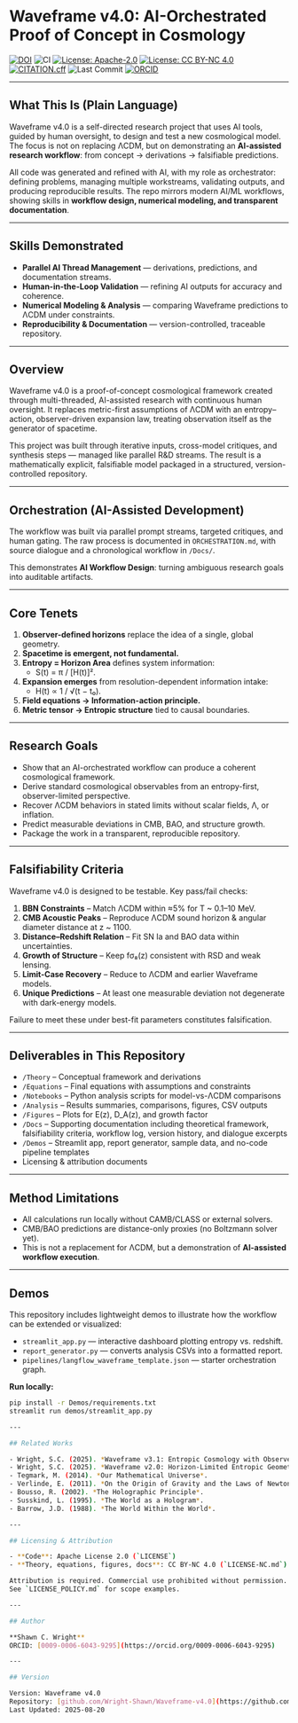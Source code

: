 # Waveframe v4.0: AI-Orchestrated Proof of Concept in Cosmology

[![DOI](https://zenodo.org/badge/DOI/10.5281/zenodo.16872200.svg)](https://doi.org/10.5281/zenodo.16872200)
![CI](https://img.shields.io/github/actions/workflow/status/Wright-Shawn/Waveframe-v4.0/ci.yml?branch=main)
[![License: Apache-2.0](https://img.shields.io/badge/license-Apache%202.0-blue.svg)](./LICENSE)
[![License: CC BY-NC 4.0](https://img.shields.io/badge/license-CC%20BY--NC%204.0-lightgrey.svg)](./LICENSE-NC.md)
[![CITATION.cff](https://img.shields.io/badge/cite-CITATION.cff-brightgreen.svg)](./CITATION.cff)
![Last Commit](https://img.shields.io/github/last-commit/Wright-Shawn/Waveframe-v4.0/main)
[![ORCID](https://img.shields.io/badge/ORCID-0009--0006--6043--9295-green.svg)](https://orcid.org/0009-0006-6043-9295)

---

## What This Is (Plain Language)

Waveframe v4.0 is a self-directed research project that uses AI tools, guided by human oversight, to design and test a new cosmological model.  
The focus is not on replacing ΛCDM, but on demonstrating an **AI-assisted research workflow**: from concept → derivations → falsifiable predictions.  

All code was generated and refined with AI, with my role as orchestrator: defining problems, managing multiple workstreams, validating outputs, and producing reproducible results. The repo mirrors modern AI/ML workflows, showing skills in **workflow design, numerical modeling, and transparent documentation**.

---

## Skills Demonstrated

- **Parallel AI Thread Management** — derivations, predictions, and documentation streams.  
- **Human-in-the-Loop Validation** — refining AI outputs for accuracy and coherence.  
- **Numerical Modeling & Analysis** — comparing Waveframe predictions to ΛCDM under constraints.  
- **Reproducibility & Documentation** — version-controlled, traceable repository.  

---

## Overview

Waveframe v4.0 is a proof-of-concept cosmological framework created through multi-threaded, AI-assisted research with continuous human oversight. It replaces metric-first assumptions of ΛCDM with an entropy–action, observer-driven expansion law, treating observation itself as the generator of spacetime.  

This project was built through iterative inputs, cross-model critiques, and synthesis steps — managed like parallel R&D streams. The result is a mathematically explicit, falsifiable model packaged in a structured, version-controlled repository.

---

## Orchestration (AI-Assisted Development)

The workflow was built via parallel prompt streams, targeted critiques, and human gating. The raw process is documented in `ORCHESTRATION.md`, with source dialogue and a chronological workflow in `/Docs/`.  

This demonstrates **AI Workflow Design**: turning ambiguous research goals into auditable artifacts.

---

## Core Tenets

1. **Observer-defined horizons** replace the idea of a single, global geometry.  
2. **Spacetime is emergent, not fundamental.**  
3. **Entropy = Horizon Area** defines system information:  
   - S(t) = π / [H(t)]².  
4. **Expansion emerges** from resolution-dependent information intake:  
   - H(t) ∝ 1 / √(t − t₀).  
5. **Field equations → Information-action principle.**  
6. **Metric tensor → Entropic structure** tied to causal boundaries.  

---

## Research Goals

- Show that an AI-orchestrated workflow can produce a coherent cosmological framework.  
- Derive standard cosmological observables from an entropy-first, observer-limited perspective.  
- Recover ΛCDM behaviors in stated limits without scalar fields, Λ, or inflation.  
- Predict measurable deviations in CMB, BAO, and structure growth.  
- Package the work in a transparent, reproducible repository.  

---

## Falsifiability Criteria

Waveframe v4.0 is designed to be testable. Key pass/fail checks:

1. **BBN Constraints** – Match ΛCDM within ≈5% for T ~ 0.1–10 MeV.  
2. **CMB Acoustic Peaks** – Reproduce ΛCDM sound horizon & angular diameter distance at z ~ 1100.  
3. **Distance–Redshift Relation** – Fit SN Ia and BAO data within uncertainties.  
4. **Growth of Structure** – Keep fσ₈(z) consistent with RSD and weak lensing.  
5. **Limit-Case Recovery** – Reduce to ΛCDM and earlier Waveframe models.  
6. **Unique Predictions** – At least one measurable deviation not degenerate with dark-energy models.  

Failure to meet these under best-fit parameters constitutes falsification.

---

## Deliverables in This Repository

- `/Theory` – Conceptual framework and derivations  
- `/Equations` – Final equations with assumptions and constraints  
- `/Notebooks` – Python analysis scripts for model-vs-ΛCDM comparisons  
- `/Analysis` – Results summaries, comparisons, figures, CSV outputs  
- `/Figures` – Plots for E(z), D_A(z), and growth factor  
- `/Docs` – Supporting documentation including theoretical framework, falsifiability criteria, workflow log, version history, and dialogue excerpts  
- `/Demos` – Streamlit app, report generator, sample data, and no-code pipeline templates  
- Licensing & attribution documents  

---

## Method Limitations

- All calculations run locally without CAMB/CLASS or external solvers.  
- CMB/BAO predictions are distance-only proxies (no Boltzmann solver yet).  
- This is not a replacement for ΛCDM, but a demonstration of **AI-assisted workflow execution**.  

---

## Demos

This repository includes lightweight demos to illustrate how the workflow can be extended or visualized:

- `streamlit_app.py` — interactive dashboard plotting entropy vs. redshift.  
- `report_generator.py` — converts analysis CSVs into a formatted report.  
- `pipelines/langflow_waveframe_template.json` — starter orchestration graph.  

**Run locally:**  
```bash
pip install -r Demos/requirements.txt
streamlit run demos/streamlit_app.py

---

## Related Works

- Wright, S.C. (2025). *Waveframe v3.1: Entropic Cosmology with Observer Horizons* (Zenodo: doi.org/10.5281/zenodo.16800001).  
- Wright, S.C. (2025). *Waveframe v2.0: Horizon-Limited Entropic Geometry* (Zenodo: doi.org/10.5281/zenodo.16700001).  
- Tegmark, M. (2014). *Our Mathematical Universe*.  
- Verlinde, E. (2011). *On the Origin of Gravity and the Laws of Newton*.  
- Bousso, R. (2002). *The Holographic Principle*.  
- Susskind, L. (1995). *The World as a Hologram*.  
- Barrow, J.D. (1988). *The World Within the World*.  

---

## Licensing & Attribution

- **Code**: Apache License 2.0 (`LICENSE`)  
- **Theory, equations, figures, docs**: CC BY-NC 4.0 (`LICENSE-NC.md`)  

Attribution is required. Commercial use prohibited without permission.  
See `LICENSE_POLICY.md` for scope examples.  

---

## Author

**Shawn C. Wright**  
ORCID: [0009-0006-6043-9295](https://orcid.org/0009-0006-6043-9295)  

---

## Version

Version: Waveframe v4.0  
Repository: [github.com/Wright-Shawn/Waveframe-v4.0](https://github.com/Wright-Shawn/Waveframe-v4.0)  
Last Updated: 2025-08-20  